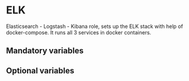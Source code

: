 # ELK

Elasticsearch - Logstash - Kibana role, sets up the ELK stack with help of docker-compose.
It runs all 3 services in docker containers.

## Mandatory variables
## Optional variables
